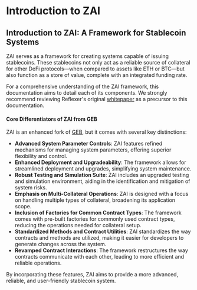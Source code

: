 # Introduction to ZAI

## Introduction to ZAI: A Framework for Stablecoin Systems

ZAI serves as a framework for creating systems capable of issuing stablecoins. These stablecoins not only act as a reliable source of collateral for other DeFi protocols—when compared to assets like ETH or BTC—but also function as a store of value, complete with an integrated funding rate.

For a comprehensive understanding of the ZAI framework, this documentation aims to detail each of its components. We strongly recommend reviewing Reflexer's original [whitepaper](https://github.com/reflexer-labs/whitepapers/blob/master/English/rai-english.pdf) as a precursor to this documentation.

#### Core Differentiators of ZAI from GEB

ZAI is an enhanced fork of [GEB](https://github.com/reflexer-labs/geb), but it comes with several key distinctions:

- **Advanced System Parameter Controls**: ZAI features refined mechanisms for managing system parameters, offering superior flexibility and control.
- **Enhanced Deployment and Upgradeability**: The framework allows for streamlined deployment and upgrades, simplifying system maintenance.
- **Robust Testing and Simulation Suite**: ZAI includes an upgraded testing and simulation environment, aiding in the identification and mitigation of system risks.
- **Emphasis on Multi-Collateral Operations**: ZAI is designed with a focus on handling multiple types of collateral, broadening its application scope.
- **Inclusion of Factories for Common Contract Types**: The framework comes with pre-built factories for commonly used contract types, reducing the operations needed for collateral setup.
- **Standardized Methods and Contract Utilities**: ZAI standardizes the way contracts and methods are utilized, making it easier for developers to generate changes across the system.
- **Revamped Contract Interactions**: The framework restructures the way contracts communicate with each other, leading to more efficient and reliable operations.

By incorporating these features, ZAI aims to provide a more advanced, reliable, and user-friendly stablecoin system.
